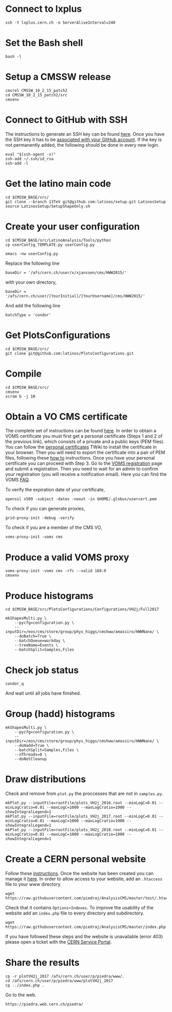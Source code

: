 # Connect to lxplus

    ssh -Y lxplus.cern.ch -o ServerAliveInterval=240


# Set the Bash shell

    bash -l


# Setup a CMSSW release

    cmsrel CMSSW_10_2_15_patch2
    cd CMSSW_10_2_15_patch2/src
    cmsenv


# Connect to GitHub with SSH

The instructions to generate an SSH key can be found [here](https://help.github.com/en/articles/connecting-to-github-with-ssh). Once you have the SSH key it has to be [associated with your GitHub account](https://github.com/settings/keys). If the key is not permanently added, the following should be done in every new login.

    eval "$(ssh-agent -s)"
    ssh-add ~/.ssh/id_rsa
    ssh-add -l


# Get the latino main code

    cd $CMSSW_BASE/src/
    git clone --branch 13TeV git@github.com:latinos/setup.git LatinosSetup
    source LatinosSetup/SetupShapeOnly.sh


# Create your user configuration

    cd $CMSSW_BASE/src/LatinoAnalysis/Tools/python
    cp userConfig_TEMPLATE.py userConfig.py

    emacs -nw userConfig.py

Replace the following line

    baseDir = '/afs/cern.ch/user/x/xjanssen/cms/HWW2015/'

with your own directory,

    baseDir = '/afs/cern.ch/user/[YourInitial]/[YourUsername]/cms/HWW2015/'

And add the following line

    batchType = 'condor'


# Get PlotsConfigurations

    cd $CMSSW_BASE/src/
    git clone git@github.com:latinos/PlotsConfigurations.git


# Compile

    cd $CMSSW_BASE/src/
    cmsenv
    scram b -j 10


# Obtain a VO CMS certificate

The complete set of instructions can be found [here](https://twiki.cern.ch/twiki/bin/view/CMSPublic/SWGuideLcgAccess#How_to_register_in_the_CMS_VO). In order to obtain a VOMS certificate you must first get a personal certificate (Steps 1 and 2 of the previous link), which consists of a private and a public keys (PEM files). You can follow the [personal certificates](https://twiki.cern.ch/twiki/bin/view/CMSPublic/PersonalCertificate) TWiki to install the certificate in your browser. Then you will need to export the certificate into a pair of PEM files, following these [how to](https://ca.cern.ch/ca/Help/?kbid=024010) instructions. Once you have your personal certificate you can proceed with Step 3. Go to the [VOMS registration](https://voms2.cern.ch:8443/voms/cms/register) page and submit a registration. Then you need to wait for an admin to confirm your registration (you will receive a notification email). Here you can find the VOMS [FAQ](https://twiki.cern.ch/twiki/bin/view/CMSPublic/SWGuideVomsFAQ).

To verify the expiration date of your certificate,

    openssl x509 -subject -dates -noout -in $HOME/.globus/usercert.pem

To check if you can generate proxies,

    grid-proxy-init -debug -verify

To check if you are a member of the CMS VO,

    voms-proxy-init -voms cms


# Produce a valid VOMS proxy

    voms-proxy-init -voms cms -rfc --valid 168:0
    cmsenv


# Produce histograms

    cd $CMSSW_BASE/src/PlotsConfigurations/Configurations/VH2j/Full2017

    mkShapesMulti.py \
        --pycfg=configuration.py \
        --inputDir=/eos/cms/store/group/phys_higgs/cmshww/amassiro/HWWNano/ \
        --doBatch=True \
        --batchQueue=workday \
        --treeName=Events \
        --batchSplit=Samples,Files


# Check job status

    condor_q

And wait until all jobs have finished.


# Group (hadd) histograms

    mkShapesMulti.py \
        --pycfg=configuration.py \
        --inputDir=/eos/cms/store/group/phys_higgs/cmshww/amassiro/HWWNano/ \
        --doHadd=True \
        --batchSplit=Samples,Files \
        --nThreads=8 \
        --doNotCleanup


# Draw distributions

Check and remove from `plot.py` the proccesses that are not in `samples.py`.

    mkPlot.py --inputFile=rootFile/plots_VH2j_2016.root --minLogC=0.01 --minLogCratio=0.01 --maxLogC=1000 --maxLogCratio=1000 --showIntegralLegend=1
    mkPlot.py --inputFile=rootFile/plots_VH2j_2017.root --minLogC=0.01 --minLogCratio=0.01 --maxLogC=1000 --maxLogCratio=1000 --showIntegralLegend=1
    mkPlot.py --inputFile=rootFile/plots_VH2j_2018.root --minLogC=0.01 --minLogCratio=0.01 --maxLogC=1000 --maxLogCratio=1000 --showIntegralLegend=1


# Create a CERN personal website

Follow these [instructions](https://cernbox-manual.web.cern.ch/cernbox-manual/en/web/personal_website_content.html). Once the website has been created you can manage it [here](https://webservices.web.cern.ch/webservices/Services/ManageSite/). In order to allow access to your website, add an `.htaccess` file to your www directory.

    wget https://raw.githubusercontent.com/piedraj/AnalysisCMS/master/test/.htaccess

Check that it contains `Options+Indexes`. To improve the usability of the website add an `index.php` file to every directory and subdirectory.

    wget https://raw.githubusercontent.com/piedraj/AnalysisCMS/master/index.php

If you have followed these steps and the website is unavailable (error 403) please open a ticket with the [CERN Service Portal](https://cern.service-now.com/service-portal/).

# Share the results

    cp -r plotVH2j_2017 /afs/cern.ch/user/p/piedra/www/.
    cd /afs/cern.ch/user/p/piedra/www/plotVH2j_2017
    cp ../index.php .

Go to the web.

    https://piedra.web.cern.ch/piedra/

